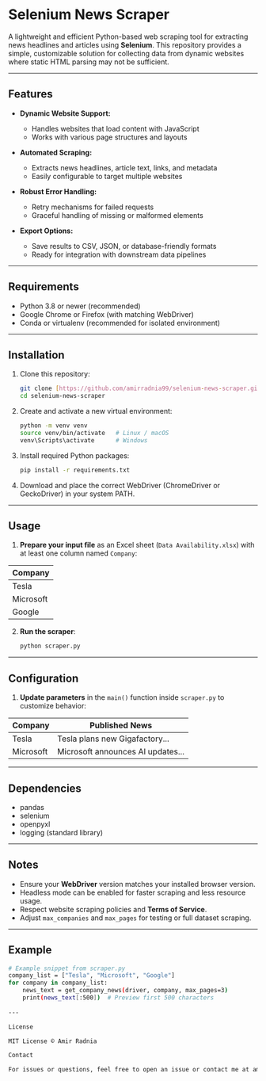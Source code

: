 # Selenium News Scraper

A lightweight and efficient Python-based web scraping tool for extracting news headlines and articles using **Selenium**. This repository provides a simple, customizable solution for collecting data from dynamic websites where static HTML parsing may not be sufficient.

---

## Features

- **Dynamic Website Support:**
    - Handles websites that load content with JavaScript
    - Works with various page structures and layouts

- **Automated Scraping:**
    - Extracts news headlines, article text, links, and metadata
    - Easily configurable to target multiple websites

- **Robust Error Handling:**
    - Retry mechanisms for failed requests
    - Graceful handling of missing or malformed elements

- **Export Options:**
    - Save results to CSV, JSON, or database-friendly formats
    - Ready for integration with downstream data pipelines

---

## Requirements

- Python 3.8 or newer (recommended)
- Google Chrome or Firefox (with matching WebDriver)
- Conda or virtualenv (recommended for isolated environment)

---

## Installation

1. Clone this repository:
    ```bash
    git clone [https://github.com/amirradnia99/selenium-news-scraper.git](https://github.com/amirradnia99/selenium-news-scraper.git)
    cd selenium-news-scraper
    ```

2. Create and activate a new virtual environment:
    ```bash
    python -m venv venv
    source venv/bin/activate   # Linux / macOS
    venv\Scripts\activate      # Windows
    ```

3. Install required Python packages:
    ```bash
    pip install -r requirements.txt
    ```

4. Download and place the correct WebDriver (ChromeDriver or GeckoDriver) in your system PATH.

---

## Usage

1. **Prepare your input file** as an Excel sheet (`Data Availability.xlsx`) with at least one column named `Company`:

| Company |
|---|
| Tesla |
| Microsoft |
| Google |

2. **Run the scraper**:
    ```bash
    python scraper.py
    ```

---

## Configuration

1. **Update parameters** in the `main()` function inside `scraper.py` to customize behavior:

| Company | Published News |
|---|---|
| Tesla | Tesla plans new Gigafactory... |
| Microsoft | Microsoft announces AI updates... |

---

## Dependencies

- pandas
- selenium
- openpyxl
- logging (standard library)

---

## Notes

- Ensure your **WebDriver** version matches your installed browser version.
- Headless mode can be enabled for faster scraping and less resource usage.
- Respect website scraping policies and **Terms of Service**.
- Adjust `max_companies` and `max_pages` for testing or full dataset scraping.

---

## Example

```bash
# Example snippet from scraper.py
company_list = ["Tesla", "Microsoft", "Google"]
for company in company_list:
    news_text = get_company_news(driver, company, max_pages=3)
    print(news_text[:500])  # Preview first 500 characters
  
---

License

MIT License © Amir Radnia

Contact

For issues or questions, feel free to open an issue or contact me at amir.radnia99@gmail.com
